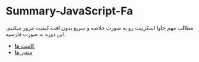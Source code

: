 # Summary-JavaScript-Fa
مطالب مهم جاوا اسکریپت رو به صورت خلاصه و سریع بدون افت کیفیت مرور میکنیم. این دوره به صورت فارسیه.

  - [کامنت ها](Comments.md)
  - [متغیر ها](Variables.md)
